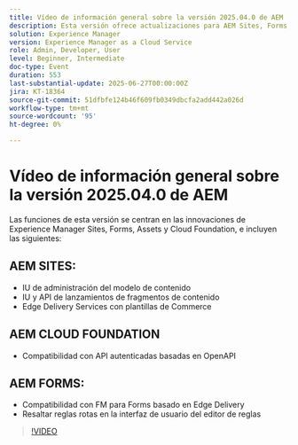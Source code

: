 ```yaml
---
title: Vídeo de información general sobre la versión 2025.04.0 de AEM
description: Esta versión ofrece actualizaciones para AEM Sites, Forms, Assets y Cloud Foundation, incluidas nuevas IU, compatibilidad con Edge Delivery y autenticación OpenAPI.
solution: Experience Manager
version: Experience Manager as a Cloud Service
role: Admin, Developer, User
level: Beginner, Intermediate
doc-type: Event
duration: 553
last-substantial-update: 2025-06-27T00:00:00Z
jira: KT-18364
source-git-commit: 51dfbfe124b46f609fb0349dbcfa2add442a026d
workflow-type: tm+mt
source-wordcount: '95'
ht-degree: 0%

---
```



# Vídeo de información general sobre la versión 2025.04.0 de AEM

Las funciones de esta versión se centran en las innovaciones de Experience Manager Sites, Forms, Assets y Cloud Foundation, e incluyen las siguientes:

## AEM SITES:

* IU de administración del modelo de contenido
* IU y API de lanzamientos de fragmentos de contenido
* Edge Delivery Services &#x200B;con plantillas de Commerce

## AEM CLOUD FOUNDATION

* Compatibilidad con API autenticadas basadas en OpenAPI

## AEM FORMS:

* Compatibilidad con FM para Forms basado en Edge Delivery
* Resaltar reglas rotas en la interfaz de usuario del editor de reglas

>[!VIDEO](https://video.tv.adobe.com/v/3464005/?learn=on&enablevpops&captions=spa)
